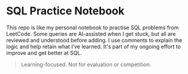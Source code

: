 # SQL Practice Notebook

This repo is like my personal notebook to practise SQL problems from LeetCode. Some queries are AI-assisted when I get stuck, but all are reviewed and understood before adding.
I use comments to explain the logic and help retain what I’ve learned. It's part of my ongoing effort to improve and get better at SQL.

> Learning-focused. Not for evaluation or competition.
